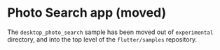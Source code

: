 # Photo Search app (moved)

The `desktop_photo_search` sample has been moved out of `experimental` directory, 
and into the top level of the `flutter/samples` repository.